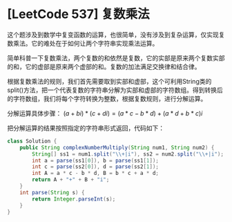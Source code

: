 # [LeetCode 537] 复数乘法


这个题涉及到数学中复变函数的运算，也很简单，没有涉及到复杂运算，仅实现复数乘法。它的难处在于如何让两个字符串实现乘法运算。

简单科普一下复数乘法，两个复数的和依然是复数，它的实部是原来两个复数实部的和，它的虚部是原来两个虚部的和。复数的加法满足交换律和结合律。

根据复数乘法的规则，我们首先需要取到实部和虚部，这个可利用String类的split()方法，把一个代表复数的字符串分解为实部和虚部的字符数组。得到转换后的字符数组，我们将每个字符转换为整数，根据复数规则，进行分解运算。

分解运算具体步骤：
$(a+bi)*(c+di)=(a*c-b*d)+(a*d+b*c)i$

把分解运算的结果按照指定的字符串形式返回，代码如下：
```java
class Solution {
    public String complexNumberMultiply(String num1, String num2) {
        String[] ss1 = num1.split("\\+|i"), ss2 = num2.split("\\+|i");
        int a = parse(ss1[0]), b = parse(ss1[1]);
        int c = parse(ss2[0]), d = parse(ss2[1]);
        int A = a * c - b * d, B = b * c + a * d;
        return A + "+" + B + "i";
    }
    int parse(String s) {
        return Integer.parseInt(s);
    }
}
```
